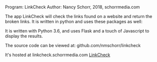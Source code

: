 Program: LinkCheck
Author:  Nancy Schorr, 2018, schorrmedia.com

The app LinkCheck will check the links found on a website and return the broken links. It is written in python and uses these packages as well:

It is written with Python 3.6, and uses Flask and a touch of Javascript to display the results.

The source code can be viewed at: github.com/nmschorr/linkcheck

It's hosted at linkcheck.schorrmedia.com <a href="https://linkcheck.schorrmedia.com">LinkCheck</a>
